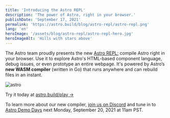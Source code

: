 ```yaml
---
title: 'Introducing the Astro REPL'
description: 'The power of Astro, right in your browser.'
publishDate: 'September 17, 2021'
permalink: 'https://astro.build/blog/astro-repl/astro-repl.png'
lang: 'en'
heroImage: '/assets/blog/astro-repl/astro-repl-hero.jpg'
heroImageAlt: 'Hills with stars above'
---
```

The Astro team proudly presents the new [Astro REPL:](https://astro.build/play) compile Astro right in your browser. Use it to explore Astro's HTML-based component language, debug issues, or even prototype an entire webpage. It's powered by Astro’s **new WASM compiler** (written in Go) that runs anywhere and can rebuild files in an instant.

![astro](/assets/blog/astro-repl/astro-repl-screenshot.jpg)

Try it today at [astro.build/play →](https://astro.build/play)

To learn more about our new compiler, [join us on Discord](https://astro.build/chat) and tune in to [Astro Demo Days](https://www.youtube.com/watch?v=-ExcBJrXOd8) next Monday, September 20, 2021 at 11am PST.
